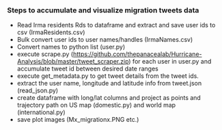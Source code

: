 ### Steps to accumulate and visualize migration tweets data
- Read Irma residents Rds to dataframe and extract and save user ids to csv (IrmaResidents.csv)
- Bulk convert user ids to user names/handles (IrmaNames.csv)
- Convert names to python list (user.py)
- execute scrape.py (https://github.com/thepanacealab/Hurricane-Analysis/blob/master/tweet_scraper.zip) for each user in user.py and accumulate tweet id between desired date ranges
- execute get_metadata.py to get tweet details from the tweet ids.
- extract the user name, longitude and latitude info from tweet.json (read_json.py)
- create dataframe with long/lat columns and project as points and trajectory path on US map (domestic.py) and world map (international.py)
- save plot images (Mx_migrationx.PNG etc.)
